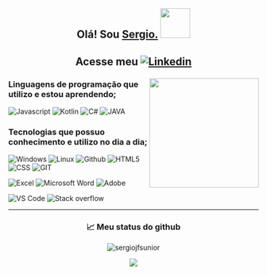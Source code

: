 ## <p align="center"> Olá! Sou <a href="https://github.com/sergiojfsunior">Sergio.</a> <img src="https://media2.giphy.com/media/KzJkzjggfGN5Py6nkT/giphy.gif?cid=790b7611fec36f3b437d6b34b878cd6b4de637eb1b737e17&rid=giphy.gif&ct=s" width="60"></h2>

## <p align="center"> Acesse meu   <a href="https://www.linkedin.com/in/sergiojfsunior/">![Linkedin](https://img.shields.io/badge/LinkedIn-0077B5?style=for-the-badge&logo=linkedin&logoColor=white)</a> 




<img align='right' src="https://media.giphy.com/media/M9gbBd9nbDrOTu1Mqx/giphy.gif" width="220">


### Linguagens de programação que utilizo e estou aprendendo;

![Javascript](https://img.shields.io/badge/JavaScript-F7DF1E?style=for-the-badge&logo=javascript&logoColor=black) 
![Kotlin](https://img.shields.io/badge/Kotlin-0095D5?&style=for-the-badge&logo=kotlin&logoColor=white)
![C#](https://img.shields.io/badge/C%23-239120?style=for-the-badge&logo=c-sharp&logoColor=white)
![JAVA](https://img.shields.io/badge/Java-ED8B00?style=for-the-badge&logo=java&logoColor=white)


### Tecnologias que possuo conhecimento e utilizo no dia a dia;

![Windows](https://img.shields.io/badge/Windows-017AD7?style=for-the-badge&logo=windows&logoColor=white)
![Linux](https://img.shields.io/badge/Linux-E34F26?style=for-the-badge&logo=linux&logoColor=black)
![Github](https://img.shields.io/badge/GitHub-100000?style=for-the-badge&logo=github&logoColor=white)
![HTML5](https://img.shields.io/badge/HTML-239120?style=for-the-badge&logo=html5&logoColor=white)
![CSS](https://img.shields.io/badge/CSS-239120?&style=for-the-badge&logo=css3&logoColor=white)
![GIT](https://img.shields.io/badge/Git-E34F26?style=for-the-badge&logo=git&logoColor=white)

![Excel](https://img.shields.io/badge/Microsoft_Excel-217346?style=for-the-badge&logo=microsoft-excel&logoColor=white)
![Microsoft Word](https://img.shields.io/badge/Microsoft_Word-2B579A?style=for-the-badge&logo=microsoft-word&logoColor=white)
![Adobe](https://img.shields.io/badge/Adobe%20Photoshop-31A8FF?style=for-the-badge&logo=Adobe%20Photoshop&logoColor=black)

![VS Code](https://img.shields.io/badge/Visual_Studio-5C2D91?style=for-the-badge&logo=visual%20studio&logoColor=white)
![Stack overflow](https://img.shields.io/badge/Stack_Overflow-FE7A16?style=for-the-badge&logo=stack-overflow&logoColor=white)
 
---

### <p align="center"> 📈 Meu status do github  

<p align="center"> <img src="https://github-readme-stats.vercel.app/api?username=sergiojfsunior&show_icons=true&theme=shades-of-purple" alt="sergiojfsunior" />
  

  
  <p align='center'> <img src="https://github-readme-stats.vercel.app/api/top-langs/?username=sergiojfsunior&theme=synthwave">








